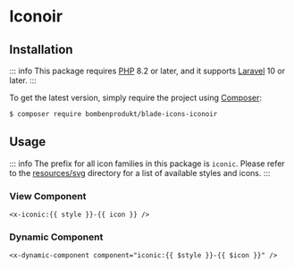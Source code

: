 # Iconoir

## Installation

::: info
This package requires [PHP](https://www.php.net/) 8.2 or later, and it supports [Laravel](https://laravel.com/) 10 or later.
:::

To get the latest version, simply require the project using [Composer](https://getcomposer.org/):

```bash
$ composer require bombenprodukt/blade-icons-iconoir
```

## Usage

::: info
The prefix for all icon families in this package is `iconic`. Please refer to the [resources/svg](https://github.com/faustbrian/blade-icons-iconoir/tree/main/resources/svg) directory for a list of available styles and icons.
:::

### View Component

```blade
<x-iconic:{{ style }}-{{ icon }} />
```

### Dynamic Component

```blade
<x-dynamic-component component="iconic:{{ $style }}-{{ $icon }}" />
```
